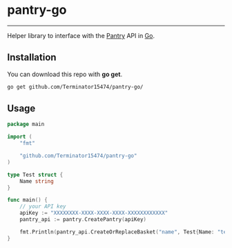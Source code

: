 # pantry-go
---
Helper library to interface with the [Pantry](https://github.com/imRohan/pantry) API in [Go](https://go.dev).

## Installation
You can download this repo with **go get**.
```sh
go get github.com/Terminator15474/pantry-go/
```

## Usage
```go
package main

import (
	"fmt"

	"github.com/Terminator15474/pantry-go"
)

type Test struct {
	Name string
}

func main() {
	// your API key
	apiKey := "XXXXXXXX-XXXX-XXXX-XXXX-XXXXXXXXXXXX"
	pantry_api := pantry.CreatePantry(apiKey)

	fmt.Println(pantry_api.CreateOrReplaceBasket("name", Test{Name: "test"}))
}

```